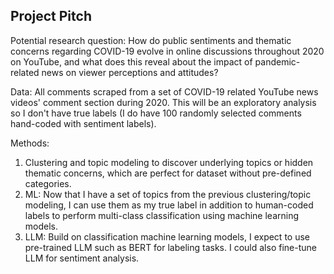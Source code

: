 ## Project Pitch

Potential research question: How do public sentiments and thematic concerns regarding COVID-19 evolve in online discussions throughout 2020 on YouTube, and what does this reveal about the impact of pandemic-related news on viewer perceptions and attitudes?

Data: All comments scraped from a set of COVID-19 related YouTube news videos' comment section during 2020. This will be an exploratory analysis so I don't have true labels (I do have 100 randomly selected comments hand-coded with sentiment labels).

Methods:
1. Clustering and topic modeling to discover underlying topics or hidden thematic concerns, which are perfect for dataset without pre-defined categories.
2. ML: Now that I have a set of topics from the previous clustering/topic modeling, I can use them as my true label in addition to human-coded labels to perform multi-class classification using machine learning models.
3. LLM: Build on classification machine learning models, I expect to use pre-trained LLM such as BERT for labeling tasks. I could also fine-tune LLM for sentiment analysis.

